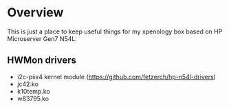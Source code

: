 # Overview
This is just a place to keep useful things for my xpenology box based on HP Microserver Gen7 N54L.

## HWMon drivers

- i2c-piix4 kernel module (https://github.com/fetzerch/hp-n54l-drivers)
- jc42.ko
- k10temp.ko
- w83795.ko



